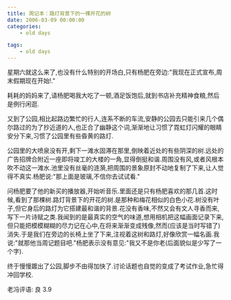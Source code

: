```yaml
---
title: 周记本：路灯背景下的一棵开花的树
date: 2006-03-09 00:00:00
categories:
	- old days

tags:
	- old days
---
```


星期六就这么来了,也没有什么特别的开场白,只有杨肥在旁边:"我现在正式宣布,周末假期现在开始!."

耗耗的妈妈来了,请杨肥喝我大吃了一顿,酒足饭饱后,就到书店补充精神食粮,然后是例行闲逛.
<!--more-->

又到了公园,相比起路边繁忙的行人,连系不断的车流,安静的公园去只能引来几个偶尔路过的为了抄近道的人,也正合了幽静这个词,渐渐地让习惯了霓虹灯闪耀的眼睛安分下来,习惯了公园里有些昏黄的路灯.

公园里的大喷泉没有开,剩下一滩水固滞在那里,倒映着近处的有些阴深的树.远处的广告招牌合附近一座即将竣工的大楼的一角,显得倒挺和谐.周围没有风,或者风根本吹不动这一滩水.池里没有丝毫的涟漪,把周围的景象原封不动地复制了下来,让人觉得不真实.杨肥说:"那上面是玻璃,不信你去试试看."

问杨肥要了他的新买的播放器,开始听音乐.里面还是只有杨肥喜欢的那几首.这时候,看到了那棵树.路灯背景下的开花的树.是那种和梅花相似的白色小花.树没有叶子,但它身后的路灯为它搭建最和谐的背景.花没有香味,不然又会有文人寻香而来,写下一片诗赋之类.我闻到的是最真实的空气的味道,想用相机把这幅画面记录下来,但只能把模模糊糊的尽力记在心中,在将来渐渐变成残像,然而(应该是当时写错了)消失.于是我们在旁边的长椅上坐了下来,注视着这树和路灯,好像欣赏一幅名画.我说:"就那他当周记题目吧."杨肥表示没有意见:"我又不是你老(后面貌似是少写了一个字).

终于慢慢踱出了公园,脚步不由得加快了.讨论话题也自觉的变成了考试作业,急忙得冲回学校.



老冯评语: 良   3.9